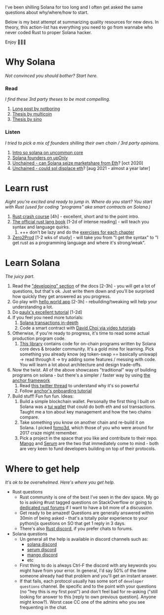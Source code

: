 I've been shilling Solana for too long and I often get asked the same questions about why/where/how to start. 

Below is my best attempt at summarizing quality resources for new devs. In theory, this action-list has everything you need to go from wannabe who never coded Rust to proper Solana hacker. 

Enjoy 🦀⚓🚀

# Why Solana

*Not convinced you should bother? Start here.*

### Read

*I find these 3rd party theses to be most compelling.*

1. [Long post by notboring](https://www.notboring.co/p/solana-summer)
2. [Thesis by multicoin](https://multicoin.capital/2021/05/25/technical-scalability-creates-social-scalability/)
3. [Thesis by sino](https://sinoglobalcap.medium.com/why-we-are-bullish-on-solana-c2be784cfdf6)

### Listen

*I tried to pick a mix of founders shilling their own chain / 3rd party opinions.*

1. [Intro so solana on uncommon core](https://www.youtube.com/watch?v=UVEXSF8uqr0)
2. [Solana founders on upOnly](https://www.youtube.com/watch?v=e8wsw1htJFY)
3. [Unchained - can Solana seize marketshare from Eth](https://unchainedpodcast.com/can-solana-seize-marketshare-from-ethereum-with-serum/)? [oct 2020]
4. [Unchained - could sol displace eth](https://unchainedpodcast.com/sol-is-up-3800-ytd-could-it-eventually-displace-ethereum/)? [aug 2021 - almost a year later]

# Learn rust

*Aight you're excited and ready to jump in. Where do you start? You start with Rust (used for coding "programs" aka smart contracts on Solana.)*

1. [Rust crash course](https://www.udemy.com/course/ultimate-rust-crash-course/) [4h] - excellent, short and to the point intro. 
2. [The official rust lang book](https://doc.rust-lang.org/book/) [1-2d of intense reading] - will teach you syntax and language quirks. 
    1. +++ don't be lazy and do the [exercises for each chapter](https://github.com/rust-lang/rustlings/tree/main/exercises) 
3. [Zero2Prod](https://www.zero2prod.com/) [1-2 wks of study] - will take you from "I get the syntax" to "I get rust as a programming language and where it's strong/weak".

# Learn Solana

*The juicy part.*

1. Read the ["developing" section](https://docs.solana.com/developing/programming-model/overview) of the docs [2-3h] - you will get a lot of questions, but that's ok. Just write them down and you'll be surprised how quickly they get answered as you progress. 
2. Go play with [hello world app](https://github.com/solana-labs/example-helloworld) [2-3h] - rebuilding/tweaking will help your understanding a lot. 
3. Do [paulx's excellent tutorial](https://paulx.dev/blog/2021/01/14/programming-on-solana-an-introduction/) [1-2d]
4. If you feel you need more tutorials:
    1. [Solana transactions in-depth](https://medium.com/@asmiller1989/solana-transactions-in-depth-1f7f7fe06ac2)
    2. Code a smart contract with [David Choi via video tutorials](https://www.youtube.com/watch?v=gA7hFdq2h9Q)
5. Otherwise, if you're ready to progress, it's time to read some actual production program code.
    1. [This library](https://github.com/solana-labs/solana-program-library/) contains code for on-chain programs written by Solana core devs & broader community. It's a gold mine for learning. Pick something you already know (eg token-swap == basically uniswap) → read through it → try adding some features / messing with code. You will learn a lot about architecture and design trade-offs.
7. Now the twist. All of the above showcases "traditional" way of building programs on solana - but there's a simpler / faster way by using [the anchor framework](https://github.com/project-serum/anchor)
    1. Read [this twitter thread](https://twitter.com/armaniferrante/status/1411589629384355840) to understand why it's so powerful
    2. Follow [anchor's onboarding tutorial](https://project-serum.github.io/anchor/getting-started/introduction.html)
8. Build stuff! Fun fun fun. Ideas:
    1. Build a simple blockchain wallet. Personally the first thing I built on Solana was a [tui wallet](https://github.com/ilmoi/degen-wallet) that could do both eth and sol transactions. Taught me a ton about key management and how the two chains compare.
    2. Take something you know on another chain and re-build it on Solana. I picked [fomo3d](https://github.com/ilmoi/solana_fomo3d), which those of you who were around for 2017 craze might remember.
    3. Pick a project in the space that you like and contribute to their repo. [Mango](https://mango.markets/) and [Serum](https://projectserum.com/) are the two that immediately come to mind - both are very keen to fund developers building on top of their protocols.

# Where to get help

*It's ok to be overwhelmed. Here's where you get help.*

- Rust questions
    - Rust community is one of the best I've seen in the dev space. My go to is asking #rust tagged questions on StackOverflow or going to [dedicated rust forums](https://users.rust-lang.org/) if I want to have a bit more of a discussion.
    - Get ready to be amazed! Questions are generally answered within 30min of being asked - that's a totally polar experience to your python/js questions on SO that get 1 reply in 3 days.
    - There's also [Rust discord](https://discord.com/invite/rust-lang-community), if you prefer chats to forums.
- Solana questions
    - Un general all the help is available in discord channels such as:
        - [solana discord](https://discord.com/invite/pquxPsq)
        - [serum discord](https://discord.com/invite/zxPsXcB)
        - [mango discord](https://discord.com/invite/n8c2YhUYmY)
        - etc
    - First thing to do is always Ctrl-F the discord with any keywords you might have from your error. In general, I'd say 50% of the time someone already had that problem and you'll get an instant answer.
    - If that fails, each protocol usually has some sort of `developer questions` channel. Be specific and to the point with your questions (no "hey this is my first post") and don't feel bad  for re-asking ("still looking for answer to this [reply to own previous question]. Anyone might know?). Worst case CC one of the admins who you see frequenting in the chat.
 